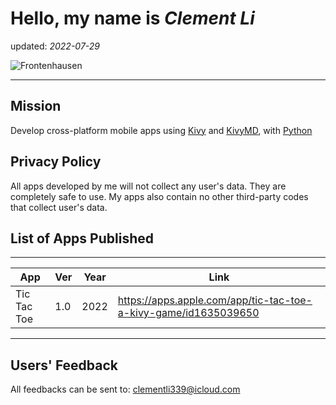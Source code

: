 # Hello, my name is *Clement Li*
updated: *2022-07-29*

![Frontenhausen](https://lh3.googleusercontent.com/t4V79XH3j9b_fHcSwFgAGUbjr-OWcD9dfXcao-uXyv9d0d-MxPU_44XT-0Uw1BbUxTiZFhcHg-sxGdWPttBsx-8W29P8X-dy-gcAedMbed4eDJce8dfMPT6JyGzFsFSk_xZeLyL5nnHsNj7KHSN2cdWJazMjLFFBexaejX6K1vMLiFxKbqCfWEkKB4oCUV8UgfhPP558jEgFDsO2argPieUbeq555Aze9Miq9SE8HosL1f9WdzIQeagFwRxPp7EFOv3FPDHf3BBCfU85bUXXL66UzzkJ0w9Up0PdQhC3EusGHzipj8j8tnEze1GttJRbl2X7nbwNCvXKSHyVDA0kP52vDpoXFGE_qGvQheemUD7FvwSxsgndy5wt4xn6wHyNl5eriffOXzM_yYSYacsrAxkFsu00ovOucuPuMYaE3h7ZcfXPS5u1dyuvEEqV-4Hz0u5yHnqXhO7FuwJscaXKCjK3RTz1jWk6OKdYUrVG9RrQ1-uAdDWy07iRPGi4Ho-exGME3a78JYz3LOn3wGMk4I3pahFpVdqrKOc3IAjkSGSHHpWxJ9xMD59rg15PpBZH0lYaWFJ6Xxu_0zD32WFK51b9hYANkLdBFzaQq3fgSckROeFBYz4-2yrE0Bg43TckJIzQ0aGqqT5lHhrQZx_iZ5gfxCE4H3Ntlhq2FeugZvavul-DdwSVKNrJu7o8YSZqxbn0NvbkuV-27NkYByi_2mc2sD6_8MBBCpVeGlR_NlpmUeW-ROugK9mDFlEY8b8=w2556-h564-no?authuser=0)

---
## Mission
Develop cross-platform mobile apps using [Kivy](https://kivy.org/) and [KivyMD](https://kivymd.readthedocs.io/en/latest/), with [Python](https://www.python.org/)

## Privacy Policy
All apps developed by me will not collect any user's data.  They are completely safe to use. My apps also contain no other third-party codes that collect user's data.

## List of Apps Published
---
App         | Ver | Year | Link
---         |---  |--- | ---
Tic Tac Toe | 1.0 | 2022 | https://apps.apple.com/app/tic-tac-toe-a-kivy-game/id1635039650

---
## Users' Feedback
All feedbacks can be sent to: <clementli339@icloud.com>

